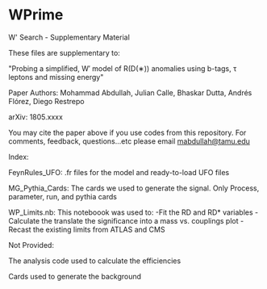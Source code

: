 # WPrime
W' Search - Supplementary Material

These files are supplementary to:

"Probing a simplified, W′ model of R(D(∗)) anomalies using b-tags, τ leptons and missing energy"

Paper Authors: Mohammad Abdullah, Julian Calle, Bhaskar Dutta, Andrés Flórez, Diego Restrepo

arXiv: 1805.xxxx

You may cite the paper above if you use codes from this repository.
For comments, feedback, questions...etc please email mabdullah@tamu.edu

Index:

FeynRules_UFO:
.fr files for the model and ready-to-load UFO files

MG_Pythia_Cards:
The cards we used to generate the signal.
Only Process, parameter, run, and pythia cards

WP_Limits.nb:
This noteboook was used to:
-Fit the RD and RD* variables
-Calculate the translate the significance into a mass vs. couplings plot
-Recast the existing limits from ATLAS and CMS

Not Provided:

The analysis code used to calculate the efficiencies

Cards used to generate the background

